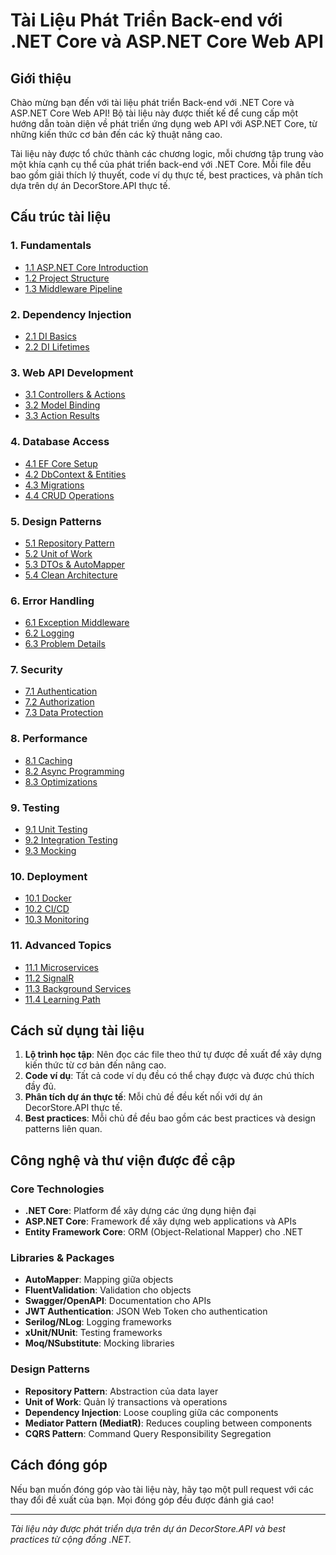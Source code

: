 # Tài Liệu Phát Triển Back-end với .NET Core và ASP.NET Core Web API

## Giới thiệu

Chào mừng bạn đến với tài liệu phát triển Back-end với .NET Core và ASP.NET Core Web API! Bộ tài liệu này được thiết kế để cung cấp một hướng dẫn toàn diện về phát triển ứng dụng web API với ASP.NET Core, từ những kiến thức cơ bản đến các kỹ thuật nâng cao.

Tài liệu này được tổ chức thành các chương logic, mỗi chương tập trung vào một khía cạnh cụ thể của phát triển back-end với .NET Core. Mỗi file đều bao gồm giải thích lý thuyết, code ví dụ thực tế, best practices, và phân tích dựa trên dự án DecorStore.API thực tế.

## Cấu trúc tài liệu

### 1. Fundamentals
- [1.1 ASP.NET Core Introduction](1-fundamentals/1.1-aspnet-core-intro.md)
- [1.2 Project Structure](1-fundamentals/1.2-project-structure.md)
- [1.3 Middleware Pipeline](1-fundamentals/1.3-middleware-pipeline.md)

### 2. Dependency Injection
- [2.1 DI Basics](2-dependency-injection/2.1-di-basics.md)
- [2.2 DI Lifetimes](2-dependency-injection/2.2-di-lifetimes.md)

### 3. Web API Development
- [3.1 Controllers & Actions](3-web-api-development/3.1-controllers-actions.md)
- [3.2 Model Binding](3-web-api-development/3.2-model-binding.md)
- [3.3 Action Results](3-web-api-development/3.3-action-results.md)

### 4. Database Access
- [4.1 EF Core Setup](4-database-access/4.1-ef-core-setup.md)
- [4.2 DbContext & Entities](4-database-access/4.2-dbcontext-entities.md)
- [4.3 Migrations](4-database-access/4.3-migrations.md)
- [4.4 CRUD Operations](4-database-access/4.4-crud-operations.md)

### 5. Design Patterns
- [5.1 Repository Pattern](5-design-patterns/5.1-repository-pattern.md)
- [5.2 Unit of Work](5-design-patterns/5.2-unit-of-work.md)
- [5.3 DTOs & AutoMapper](5-design-patterns/5.3-dtos-automapper.md)
- [5.4 Clean Architecture](5-design-patterns/5.4-clean-architecture.md)

### 6. Error Handling
- [6.1 Exception Middleware](6-error-handling/6.1-exception-middleware.md)
- [6.2 Logging](6-error-handling/6.2-logging.md)
- [6.3 Problem Details](6-error-handling/6.3-problem-details.md)

### 7. Security
- [7.1 Authentication](7-security/7.1-authentication.md)
- [7.2 Authorization](7-security/7.2-authorization.md)
- [7.3 Data Protection](7-security/7.3-data-protection.md)

### 8. Performance
- [8.1 Caching](8-performance/8.1-caching.md)
- [8.2 Async Programming](8-performance/8.2-async-programming.md)
- [8.3 Optimizations](8-performance/8.3-optimizations.md)

### 9. Testing
- [9.1 Unit Testing](9-testing/9.1-unit-testing.md)
- [9.2 Integration Testing](9-testing/9.2-integration-testing.md)
- [9.3 Mocking](9-testing/9.3-mocking.md)

### 10. Deployment
- [10.1 Docker](10-deployment/10.1-docker.md)
- [10.2 CI/CD](10-deployment/10.2-ci-cd.md)
- [10.3 Monitoring](10-deployment/10.3-monitoring.md)

### 11. Advanced Topics
- [11.1 Microservices](11-advanced-topics/11.1-microservices.md)
- [11.2 SignalR](11-advanced-topics/11.2-signalr.md)
- [11.3 Background Services](11-advanced-topics/11.3-background-services.md)
- [11.4 Learning Path](11-advanced-topics/11.4-learning-path.md)

## Cách sử dụng tài liệu

1. **Lộ trình học tập**: Nên đọc các file theo thứ tự được đề xuất để xây dựng kiến thức từ cơ bản đến nâng cao.
2. **Code ví dụ**: Tất cả code ví dụ đều có thể chạy được và được chú thích đầy đủ.
3. **Phân tích dự án thực tế**: Mỗi chủ đề đều kết nối với dự án DecorStore.API thực tế.
4. **Best practices**: Mỗi chủ đề đều bao gồm các best practices và design patterns liên quan.

## Công nghệ và thư viện được đề cập

### Core Technologies
- **.NET Core**: Platform để xây dựng các ứng dụng hiện đại
- **ASP.NET Core**: Framework để xây dựng web applications và APIs
- **Entity Framework Core**: ORM (Object-Relational Mapper) cho .NET

### Libraries & Packages
- **AutoMapper**: Mapping giữa objects
- **FluentValidation**: Validation cho objects
- **Swagger/OpenAPI**: Documentation cho APIs
- **JWT Authentication**: JSON Web Token cho authentication
- **Serilog/NLog**: Logging frameworks
- **xUnit/NUnit**: Testing frameworks
- **Moq/NSubstitute**: Mocking libraries

### Design Patterns
- **Repository Pattern**: Abstraction của data layer
- **Unit of Work**: Quản lý transactions và operations
- **Dependency Injection**: Loose coupling giữa các components
- **Mediator Pattern (MediatR)**: Reduces coupling between components
- **CQRS Pattern**: Command Query Responsibility Segregation

## Cách đóng góp

Nếu bạn muốn đóng góp vào tài liệu này, hãy tạo một pull request với các thay đổi đề xuất của bạn. Mọi đóng góp đều được đánh giá cao!

---

*Tài liệu này được phát triển dựa trên dự án DecorStore.API và best practices từ cộng đồng .NET.* 